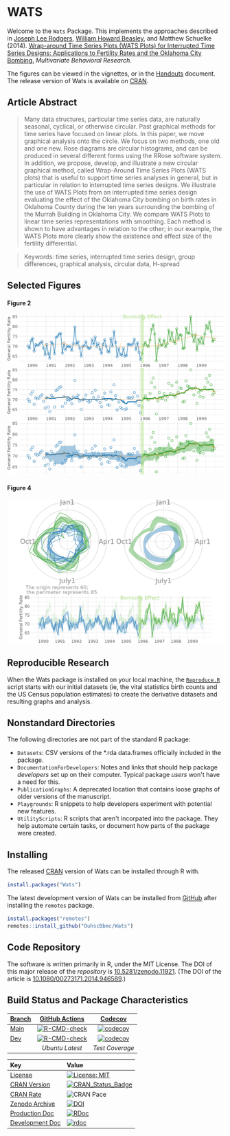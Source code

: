 WATS
==========================

Welcome to the `Wats` Package. This implements the approaches described in
[Joseph Lee Rodgers](https://www.vanderbilt.edu/psychological_sciences/bio/joe-rodgers), [William Howard Beasley](https://scholar.google.com/citations?user=ffsJTC0AAAAJ), and Matthew Schuelke (2014).
[Wrap-around Time Series Plots (WATS Plots) for Interrupted Time Series Designs:
Applications to Fertility Rates and the Oklahoma City Bombing.](https://www.tandfonline.com/doi/abs/10.1080/00273171.2014.946589) *Multivariate Behavioral Research*.

The figures can be viewed in the vignettes, or in the [Handouts](https://github.com/OuhscBbmc/Wats/blob/master/utility/handouts.md) document.  The release version of Wats is available on [CRAN](https://cran.r-project.org/package=Wats).

## Article Abstract
> Many data structures, particular time series data, are naturally seasonal, cyclical, or otherwise circular.  Past graphical methods for time series have focused on linear plots.  In this paper, we move graphical analysis onto the circle.  We focus on two methods, one old and one new.  Rose diagrams are circular histograms, and can be produced in several different forms using the RRose software system.  In addition, we propose, develop, and illustrate a new circular graphical method, called Wrap-Around Time Series Plots (WATS plots) that is useful to support time series analyses in general, but in particular in relation to interrupted time series designs.  We illustrate the use of WATS Plots from an interrupted time series design evaluating the effect of the Oklahoma City bombing on birth rates in Oklahoma County during the ten years surrounding the bombing of the Murrah Building in Oklahoma City.  We compare WATS Plots to linear time series representations with smoothing.  Each method is shown to have advantages in relation to the other; in our example, the WATS Plots more clearly show the existence and effect size of the fertility differential.

> Keywords:  time series, interrupted time series design, group differences, graphical analysis, circular data, H-spread

## Selected Figures

#### Figure 2

<img src="https://raw.githubusercontent.com/OuhscBbmc/Wats/master/vignettes/figure_mbr_rmd/Figure2Stylized-1.png" alt="Figure2Stylized" style="width: 600px;"/>

#### Figure 4

<img src="https://raw.githubusercontent.com/OuhscBbmc/Wats/master/vignettes/figure_mbr_rmd/Figure6-1.png" alt="Figure6" style="width: 600px;"/>

## Reproducible Research
When the Wats package is installed on your local machine, the [`Reproduce.R`](https://github.com/OuhscBbmc/Wats/blob/master/utility/reproduce.R) script starts with our initial datasets (ie, the vital statistics birth counts and the US Census population estimates) to create the derivative datasets and resulting graphs and analysis.

## Nonstandard Directories
The following directories are not part of the standard R package:

 * `Datasets`: CSV versions of the *.rda data.frames officially included in the package.
 * `DocumentationForDevelopers`: Notes and links that should help package *developers* set up on their computer.  Typical package *users* won't have a need for this.
 * `PublicationGraphs`: A deprecated location that contains loose graphs of older versions of the manuscript.
 * `Playgrounds`: R snippets to help developers experiment with potential new features.
 * `UtilityScripts`: R scripts that aren't incorpated into the package.  They help automate certain tasks, or document how parts of the package were created.

## Installing

The released [CRAN](https://cran.r-project.org/package=Wats) version of Wats can be installed through R with.
```R
install.packages("Wats")
```

The latest development version of Wats can be installed from [GitHub](https://github.com/OuhscBbmc/Wats) after installing the `remotes` package.
```R
install.packages("remotes")
remotes::install_github("OuhscBbmc/Wats")
```

## Code Repository
The software is written primarily in R, under the MIT License.  The DOI of this major release of the *repository* is [10.5281/zenodo.11921](https://doi.org/10.5281/zenodo.11921).  (The DOI of the article is [10.1080/00273171.2014.946589](https://www.tandfonline.com/doi/abs/10.1080/00273171.2014.946589).)

## Build Status and Package Characteristics

| [Branch](https://github.com/OuhscBbmc/Wats) | [GitHub Actions](https://github.com/OuhscBbmc/Wats/actions) | [Codecov](https://app.codecov.io/gh/OuhscBbmc/Wats) |
| :----- | :---------------------------: | :-------: |
| [Main](https://github.com/OuhscBbmc/Wats/tree/main) | [![R-CMD-check](https://github.com/OuhscBbmc/Wats/workflows/R-CMD-check/badge.svg?branch=main)](https://github.com/OuhscBbmc/Wats/actions) |  [![codecov](https://codecov.io/gh/OuhscBbmc/Wats/branch/main/graph/badge.svg)](https://app.codecov.io/gh/OuhscBbmc/Wats/branch/main) |
| [Dev](https://github.com/OuhscBbmc/Wats/tree/dev) | [![R-CMD-check](https://github.com/OuhscBbmc/Wats/workflows/R-CMD-check/badge.svg?branch=dev)](https://github.com/OuhscBbmc/Wats/actions) | [![codecov](https://codecov.io/gh/OuhscBbmc/Wats/branch/dev/graph/badge.svg)](https://app.codecov.io/gh/OuhscBbmc/Wats/branch/dev) |
| | *Ubuntu Latest* | *Test Coverage* |

| Key | Value |
| :--- | :----- |
| [License](https://choosealicense.com/) | [![License: MIT](https://img.shields.io/badge/License-MIT-blue.svg)](https://choosealicense.com/licenses/mit/) |
| [CRAN Version](https://cran.r-project.org/package=Wats) | [![CRAN_Status_Badge](https://www.r-pkg.org/badges/version/Wats)](https://cran.r-project.org/package=Wats) |
| [CRAN Rate](https://cranlogs.r-pkg.org/) | ![CRAN Pace](https://cranlogs.r-pkg.org/badges/Wats) |
| [Zenodo Archive](https://zenodo.org/search?ln=en&p=Wats) | [![DOI](https://zenodo.org/badge/doi/10.5281/zenodo.11921.svg)](https://doi.org/10.5281/zenodo.11921) |
| [Production Doc](https://www.rdocumentation.org/) | [![RDoc](https://api.rdocumentation.org/badges/version/Wats)](https://www.rdocumentation.org/packages/Wats) |
| [Development Doc](https://ouhscbbmc.github.io/Wats/) | [![rdoc](https://img.shields.io/badge/pkgdown-GitHub.io-orange.svg?longCache=true&style=style=for-the-badge)](https://ouhscbbmc.github.io/Wats/) |
